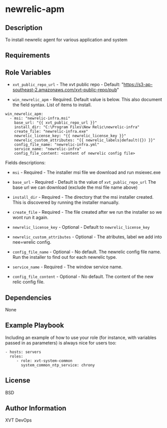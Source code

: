 newrelic-apm
=================

Description
------------

To install newrelic agent for various application and system


Requirements
------------


Role Variables
--------------

- `xvt_public_repo_url` - The xvt public repo -
  Default: "https://s3-ap-southeast-2.amazonaws.com/xvt-public-repo/pub"

- `win_newrelic_apm` - Required. Default value is below. This also document the field syntax.
  List of items to install.

```
win_newrelic_apm:
  - msi: "newrelic-infra.msi"
    base_url: "{{ xvt_public_repo_url }}"
    install_dir: "C:\Program Files\New Relic\newrelic-infra"
    create_file: "newrelic-infra.exe"
    newrelic_license_key: "{{ newrelic_license_key }}"
    newrelic_custom_attributes: "{{ newrelic_labels|default({}) }}"
    config_file_name: "newrelic-infra.yml"
    service_name: "newrelic-infra"
    config_file_content: <content of newrelic config file>

```

Fields descriptions:

- `msi` - Required - The installer msi file we download and run msiexec.exe

- `base_url` - Required - Default is the value of `xvt_public_repo_url`
  The base url we can download (exclude the msi file name above)

- `install_dir` - Required -
  The directory that the msi installer created. This is discovered by running the installer manually.

- `create_file` - Required - The file created after we run the installer so we wont run it again.
- `newrelic_license_key` - Optional - Default to `newrelic_license_key`
- `newrelic_custom_attributes` - Optional - The atributes, label we add into nee=wrelic config.

- `config_file_name` - Optional - No default.
  The newrelic config file name. Run the installer to find out for each newrelic type.

- `service_name` - Required - The window service name.

- `config_file_content` - Optional - No default. The content of the new relic config file.

Dependencies
------------

None

Example Playbook
----------------

Including an example of how to use your role (for instance, with variables passed in as parameters) is always nice for users too:

    - hosts: servers
      roles:
         - role: xvt-system-common
           system_common_ntp_service: chrony

License
-------

BSD

Author Information
------------------

XVT DevOps
